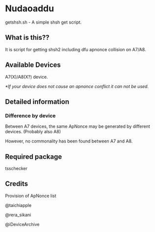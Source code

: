 <h1>Nudaoaddu</h1>
<p>getshsh.sh - A simple shsh get script.</p>
<h2>What is this??</h2>
<p>It is script for getting shsh2 including dfu apnonce collision on A7/A8.</p>
<h2>Available Devices</h2>
<p>A7(X)/A8(X?) device.</p>
<p><em>*If your device does not cause an apnonce conflict it can not be used.</em></p>
<h2>Detailed information</h2>
<h3>Difference by device</h3>
<p>Between A7 devices, the same ApNonce may be generated by different devices. (Probably also A8)</p>
<p>However, no commonality has been found between A7 and A8.</p>
<h2>Required package</h2>
<p>tsschecker</p>
<h2>Credits</h2>
<p>Provision of ApNonce list</p>
<p>@taichiapple</p>
<p>@rera_sikani</p>
<p>@iDeviceArchive</p>